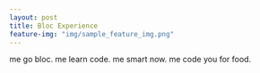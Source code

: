 ```yaml
---
layout: post
title: Bloc Experience
feature-img: "img/sample_feature_img.png"
---
```

me go bloc. me learn code. me smart now. me code you for food. 
